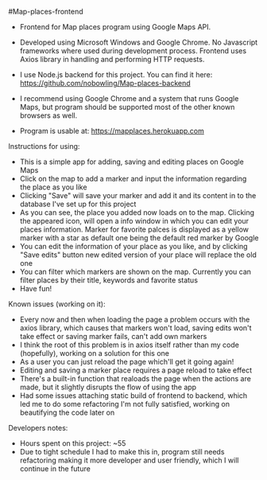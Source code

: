 #Map-places-frontend
- Frontend for Map places program using Google Maps API.
- Developed using Microsoft Windows and Google Chrome. No Javascript frameworks where used
during development process. Frontend uses Axios library in handling and performing HTTP requests.
- I use Node.js backend for this project. You can find it here: https://github.com/nobowling/Map-places-backend

- I recommend using Google Chrome and a system that runs Google Maps,
but program should be supported most of the other known browsers as well.

- Program is usable at: https://mapplaces.herokuapp.com

Instructions for using:
- This is a simple app for adding, saving and editing places on Google Maps
- Click on the map to add a marker and input the information regarding the place as you like
- Clicking "Save" will save your marker and add it and its content in to the database I've set up for this project
- As you can see, the place you added now loads on to the map. Clicking the appeared icon, will open a info window in which you can edit your places information. Marker for favorite palces is displayed as a yellow marker with a star as default one being the default red marker by Google
- You can edit the information of your place as you like, and by clicking "Save edits" button new edited version of your place will replace the old one
- You can filter which markers are shown on the map. Currently you can filter places by their title, keywords and favorite status
- Have fun!

Known issues (working on it):
- Every now and then when loading the page a problem occurs with the axios library, which causes that markers won't load, saving edits won't take effect or saving marker fails, can't add own markers
 - I think the root of this problem is in axios itself rather than my code (hopefully), working on a solution for this one
- As a user you can just reload the page which'll get it going again!
- Editing and saving a marker place requires a page reload to take effect
- There's a built-in function that realoads the page when the actions are made, but it slightly disrupts the flow of using the app
- Had some issues attaching static build of frontend to backend, which led me to do some refactoring I'm not fully satisfied, working on beautifying the code later on

Developers notes:

- Hours spent on this project: ~55
- Due to tight schedule I had to make this in, program still needs refactoring making it more developer and user friendly, which I will continue in the future


 

